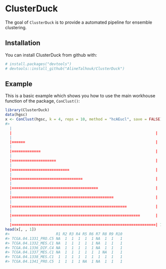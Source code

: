 
<!-- README.md is generated from README.Rmd. Please edit that file -->
ClusterDuck
===========

The goal of `ClusterDuck` is to provide a automated pipeline for ensemble clustering.

Installation
------------

You can install ClusterDuck from github with:

``` r
# install.packages("devtools")
# devtools::install_github("AlineTalhouk/ClusterDuck")
```

Example
-------

This is a basic example which shows you how to use the main workhouse function of the package, `ConClust()`:

``` r
library(ClusterDuck)
data(hgsc)
x <- ConClust(hgsc, k = 4, reps = 10, method = "hcAEucl", save = FALSE)
#> 
  |                                                                       
  |                                                                 |   0%
  |                                                                       
  |======                                                           |  10%
  |                                                                       
  |=============                                                    |  20%
  |                                                                       
  |====================                                             |  30%
  |                                                                       
  |==========================                                       |  40%
  |                                                                       
  |================================                                 |  50%
  |                                                                       
  |=======================================                          |  60%
  |                                                                       
  |==============================================                   |  70%
  |                                                                       
  |====================================================             |  80%
  |                                                                       
  |==========================================================       |  90%
  |                                                                       
  |=================================================================| 100%
head(x[, , 1])
#>                     R1 R2 R3 R4 R5 R6 R7 R8 R9 R10
#> TCGA.04.1331_PRO.C5 NA  1  1  1  1  1 NA  1  1   1
#> TCGA.04.1332_MES.C1 NA  1  1  1  1  1 NA  1  1   1
#> TCGA.04.1336_DIF.C4 NA  1  1  1  1  1 NA  1  1   1
#> TCGA.04.1337_MES.C1 NA  1  1  1  1  1  1 NA  1   1
#> TCGA.04.1338_MES.C1  1  1  1  1  1  1  1  1  1   1
#> TCGA.04.1341_PRO.C5  1  1  1  1 NA  1 NA  1  1   1
```
